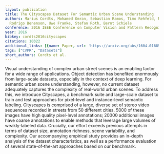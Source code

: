 ```yaml
---
layout: publication
title: The Cityscapes Dataset For Semantic Urban Scene Understanding
authors: Marius Cordts, Mohamed Omran, Sebastian Ramos, Timo Rehfeld, Markus Enzweiler,
  Rodrigo Benenson, Uwe Franke, Stefan Roth, Bernt Schiele
conference: 2016 IEEE Conference on Computer Vision and Pattern Recognition (CVPR)
year: 2016
bibkey: cordts2016cityscapes
citations: 10322
additional_links: [{name: Paper, url: 'https://arxiv.org/abs/1604.01685'}]
tags: ["CVPR", "Datasets"]
short_authors: Cordts et al.
---
```

Visual understanding of complex urban street scenes is an enabling factor for
a wide range of applications. Object detection has benefited enormously from
large-scale datasets, especially in the context of deep learning. For semantic
urban scene understanding, however, no current dataset adequately captures the
complexity of real-world urban scenes.
  To address this, we introduce Cityscapes, a benchmark suite and large-scale
dataset to train and test approaches for pixel-level and instance-level
semantic labeling. Cityscapes is comprised of a large, diverse set of stereo
video sequences recorded in streets from 50 different cities. 5000 of these
images have high quality pixel-level annotations; 20000 additional images have
coarse annotations to enable methods that leverage large volumes of
weakly-labeled data. Crucially, our effort exceeds previous attempts in terms
of dataset size, annotation richness, scene variability, and complexity. Our
accompanying empirical study provides an in-depth analysis of the dataset
characteristics, as well as a performance evaluation of several
state-of-the-art approaches based on our benchmark.